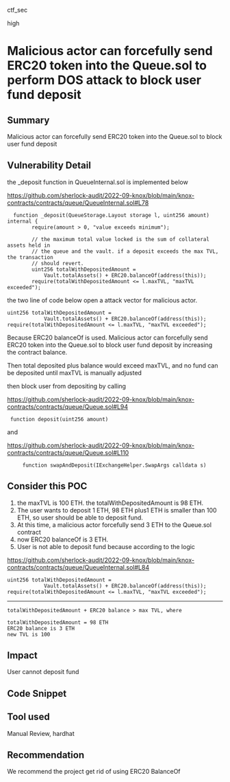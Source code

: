 ctf_sec

high

# Malicious actor can forcefully send ERC20 token into the Queue.sol to perform DOS attack to block user fund deposit

## Summary

Malicious actor can forcefully send ERC20 token into the Queue.sol to block user fund deposit

## Vulnerability Detail

the _deposit function in QueueInternal.sol is implemented below

https://github.com/sherlock-audit/2022-09-knox/blob/main/knox-contracts/contracts/queue/QueueInternal.sol#L78

```solidity
  function _deposit(QueueStorage.Layout storage l, uint256 amount) internal {
        require(amount > 0, "value exceeds minimum");

        // the maximum total value locked is the sum of collateral assets held in
        // the queue and the vault. if a deposit exceeds the max TVL, the transaction
        // should revert.
        uint256 totalWithDepositedAmount =
            Vault.totalAssets() + ERC20.balanceOf(address(this));
        require(totalWithDepositedAmount <= l.maxTVL, "maxTVL exceeded");
```

the two line of code below open a attack vector for malicious actor.

```solidity
uint256 totalWithDepositedAmount =
            Vault.totalAssets() + ERC20.balanceOf(address(this));
require(totalWithDepositedAmount <= l.maxTVL, "maxTVL exceeded");
```

Because ERC20 balanceOf is used. Malicious actor can forcefully send ERC20 token into the Queue.sol to block user fund deposit by increasing the contract balance.

Then total deposited plus balance would exceed maxTVL, and no fund can be deposited until maxTVL is manually adjusted

then block user from depositing by calling

https://github.com/sherlock-audit/2022-09-knox/blob/main/knox-contracts/contracts/queue/Queue.sol#L94 

```solidity
 function deposit(uint256 amount)
```

and 

https://github.com/sherlock-audit/2022-09-knox/blob/main/knox-contracts/contracts/queue/Queue.sol#L110

```solidity
     function swapAndDeposit(IExchangeHelper.SwapArgs calldata s)
```

## Consider this POC

1. the maxTVL is 100 ETH. the totalWithDepositedAmount is 98 ETH.
2. The user wants to deposit 1 ETH, 98 ETH  plus1 ETH is smaller than 100 ETH, so user should be able to deposit fund.
3. At this time, a malicious actor forcefully send 3 ETH to the Queue.sol contract
4. now ERC20 balanceOf is 3 ETH. 
5. User is not able to deposit fund because according to the logic

https://github.com/sherlock-audit/2022-09-knox/blob/main/knox-contracts/contracts/queue/QueueInternal.sol#L84

```solidity
uint256 totalWithDepositedAmount =
            Vault.totalAssets() + ERC20.balanceOf(address(this));
require(totalWithDepositedAmount <= l.maxTVL, "maxTVL exceeded");
```

-----

```solidity
totalWithDepositedAmount + ERC20 balance > max TVL, where 

totalWithDepositedAmount = 98 ETH
ERC20 balance is 3 ETH
new TVL is 100
```

## Impact

User cannot deposit fund

## Code Snippet

## Tool used

Manual Review, hardhat

## Recommendation

We recommend the project get rid of using ERC20 BalanceOf
